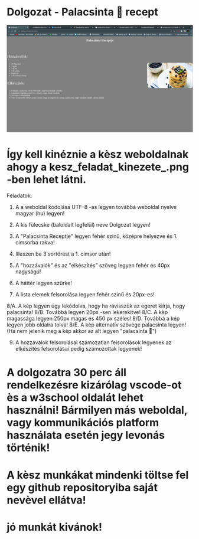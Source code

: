 # Dolgozat - Palacsinta 🥞 recept

<img src="kesz_feladat_kinezete_.png">

# Így kell kinéznie a kèsz weboldalnak ahogy a kesz_feladat_kinezete_.png -ben lehet látni.

Feladatok:

1. A a weboldal kódolása UTF-8 -as legyen továbbá weboldal nyelve magyar (hu) legyen!

2. A kis fülecske (baloldalt legfelül) neve Dolgozat legyen!

3. A "Palacsinta Receptje" legyen fehér szinű, középre helyezve és 1. cimsorba rakva!

4. Illeszen be 3 sortörést a 1. cimsor után!

5. A "hozzávalók" és az "elkészítés" szöveg legyen fehér és 40px nagyságú!

6. A háttér legyen szürke!

7. A lista elemek felsorolása legyen fehér szinű és 20px-es!

8/A. A kép legyen úgy lekódolva, hogy ha rávisszük az egeret kiírja, hogy palacsinta!
8/B. Továbbá legyen 20px -sen lekerekitve!
8/C. A kèp magassága legyen 250px magas és 450 px széles!
8/D. Továbbá a kép legyen jobb oldalra tolva!
8/E. A kèp alternatív szövege palacsinta legyen! (Ha nem jelenik meg a kèp akkor az alt legyen "palacsinta 🥞")

9. A hozzávalok felsorolásai számozatlan felsorolások legyenek az elkészités felsorolásai pedig számozottak legyenek!

# A dolgozatra 30 perc áll rendelkezésre kizárólag vscode-ot ès a w3school oldalát lehet használni! Bármilyen más weboldal, vagy kommunikációs platform használata esetén jegy levonás történik!

# A kèsz munkákat mindenki töltse fel egy github repositoryiba saját nevèvel ellátva!

# jó munkát kivánok! 

